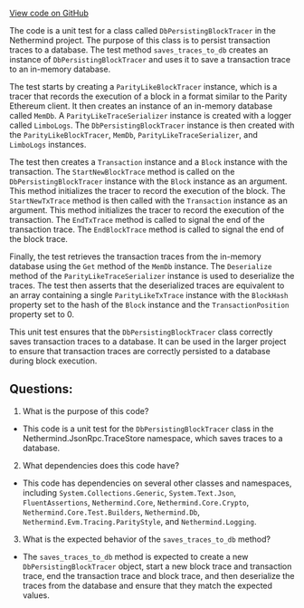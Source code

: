 [View code on GitHub](https://github.com/NethermindEth/nethermind/src/Nethermind/Nethermind.JsonRpc.TraceStore.Tests/DbPersistingBlockTracerTests.cs)

The code is a unit test for a class called `DbPersistingBlockTracer` in the Nethermind project. The purpose of this class is to persist transaction traces to a database. The test method `saves_traces_to_db` creates an instance of `DbPersistingBlockTracer` and uses it to save a transaction trace to an in-memory database. 

The test starts by creating a `ParityLikeBlockTracer` instance, which is a tracer that records the execution of a block in a format similar to the Parity Ethereum client. It then creates an instance of an in-memory database called `MemDb`. A `ParityLikeTraceSerializer` instance is created with a logger called `LimboLogs`. The `DbPersistingBlockTracer` instance is then created with the `ParityLikeBlockTracer`, `MemDb`, `ParityLikeTraceSerializer`, and `LimboLogs` instances.

The test then creates a `Transaction` instance and a `Block` instance with the transaction. The `StartNewBlockTrace` method is called on the `DbPersistingBlockTracer` instance with the `Block` instance as an argument. This method initializes the tracer to record the execution of the block. The `StartNewTxTrace` method is then called with the `Transaction` instance as an argument. This method initializes the tracer to record the execution of the transaction. The `EndTxTrace` method is called to signal the end of the transaction trace. The `EndBlockTrace` method is called to signal the end of the block trace.

Finally, the test retrieves the transaction traces from the in-memory database using the `Get` method of the `MemDb` instance. The `Deserialize` method of the `ParityLikeTraceSerializer` instance is used to deserialize the traces. The test then asserts that the deserialized traces are equivalent to an array containing a single `ParityLikeTxTrace` instance with the `BlockHash` property set to the hash of the `Block` instance and the `TransactionPosition` property set to 0.

This unit test ensures that the `DbPersistingBlockTracer` class correctly saves transaction traces to a database. It can be used in the larger project to ensure that transaction traces are correctly persisted to a database during block execution.
## Questions: 
 1. What is the purpose of this code?
- This code is a unit test for the `DbPersistingBlockTracer` class in the Nethermind.JsonRpc.TraceStore namespace, which saves traces to a database.

2. What dependencies does this code have?
- This code has dependencies on several other classes and namespaces, including `System.Collections.Generic`, `System.Text.Json`, `FluentAssertions`, `Nethermind.Core`, `Nethermind.Core.Crypto`, `Nethermind.Core.Test.Builders`, `Nethermind.Db`, `Nethermind.Evm.Tracing.ParityStyle`, and `Nethermind.Logging`.

3. What is the expected behavior of the `saves_traces_to_db` method?
- The `saves_traces_to_db` method is expected to create a new `DbPersistingBlockTracer` object, start a new block trace and transaction trace, end the transaction trace and block trace, and then deserialize the traces from the database and ensure that they match the expected values.